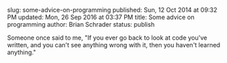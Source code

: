 slug: some-advice-on-programming
published: Sun, 12 Oct 2014 at 09:32 PM
updated: Mon, 26 Sep 2016 at 03:37 PM
title: Some advice on programming
author: Brian Schrader
status: publish

Someone once said to me, "If you ever go back to look at code you've written, and you can't see anything wrong with it, then you haven't learned anything."